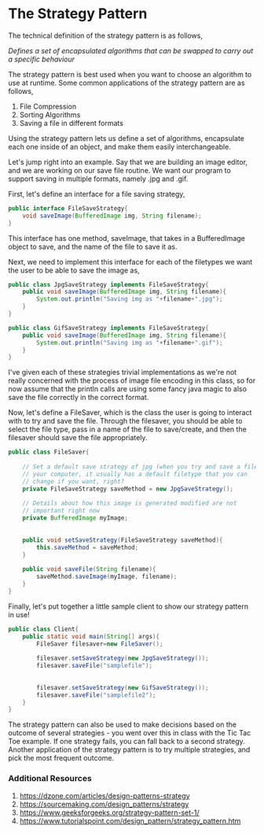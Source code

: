 # The Strategy Pattern

The technical definition of the strategy pattern is as follows, 

_Defines a set of encapsulated algorithms that can be swapped to carry out a specific behaviour_

The strategy pattern is best used when you want to choose an algorithm to use at runtime. Some common applications of the strategy pattern are as follows,
1. File Compression
2. Sorting Algorithms
3. Saving a file in different formats

Using the strategy pattern lets us define a set of algorithms, encapsulate each one inside of an object, and make them easily interchangeable.

Let's jump right into an example. Say that we are building an image editor, and we are working on our save file routine. We want our program to support saving in multiple formats, namely .jpg and .gif. 

First, let's define an interface for a file saving strategy,
```java
public interface FileSaveStrategy{
    void saveImage(BufferedImage img, String filename);
}
```
This interface has one method, saveImage, that takes in a BufferedImage object to save, and the name of the file to save it as.

Next, we need to implement this interface for each of the filetypes we want the user to be able to save the image as,

```java
public class JpgSaveStrategy implements FileSaveStrategy{
    public void saveImage(BufferedImage img, String filename){
        System.out.println("Saving img as "+filename+".jpg");
    }
}

public class GifSaveStrategy implements FileSaveStrategy{
    public void saveImage(BufferedImage img, String filename){
        System.out.println("Saving img as "+filename+".gif");
    }
}
```
I've given each of these strategies trivial implementations as we're not really concerned with the process of image file encoding in this class, so for now assume that the println calls are using some fancy java magic to also save the file correctly in the correct format.

Now, let's define a FileSaver, which is the class the user is going to interact with to try and save the file. Through the filesaver, you should be able to select the file type, pass in a name of the file to save/create, and then the filesaver should save the file appropriately.

```java
public class FileSaver{
    
    // Set a default save strategy of jpg (when you try and save a file on 
    // your computer, it usually has a default filetype that you can 
    // change if you want, right?
    private FileSaveStrategy saveMethod = new JpgSaveStrategy();
    
    // Details about how this image is generated modified are not 
    // important right now
    private BufferedImage myImage;
    
    
    public void setSaveStrategy(FileSaveStrategy saveMethod){
        this.saveMethod = saveMethod;
    }
    
    public void saveFile(String filename){
        saveMethod.saveImage(myImage, filename);
    }
}
```

Finally, let's put together a little sample client to show our strategy pattern in use!

```java
public class Client{
    public static void main(String[] args){
        FileSaver filesaver=new FileSaver();
        
        filesaver.setSaveStrategy(new JpgSaveStrategy());
        filesaver.saveFile("samplefile");
        
        
        filesaver.setSaveStrategy(new GifSaveStrategy());
        filesaver.saveFile("samplefile2");
    }
}
```
The strategy pattern can also be used to make decisions based on the outcome of several strategies - you went over this in class with the Tic Tac Toe example. If one strategy fails, you can fall back to a second strategy. Another application of the strategy pattern is to try multiple strategies, and pick the most frequent outcome.

### Additional Resources
1. https://dzone.com/articles/design-patterns-strategy
2. https://sourcemaking.com/design_patterns/strategy
3. https://www.geeksforgeeks.org/strategy-pattern-set-1/
4. https://www.tutorialspoint.com/design_pattern/strategy_pattern.htm